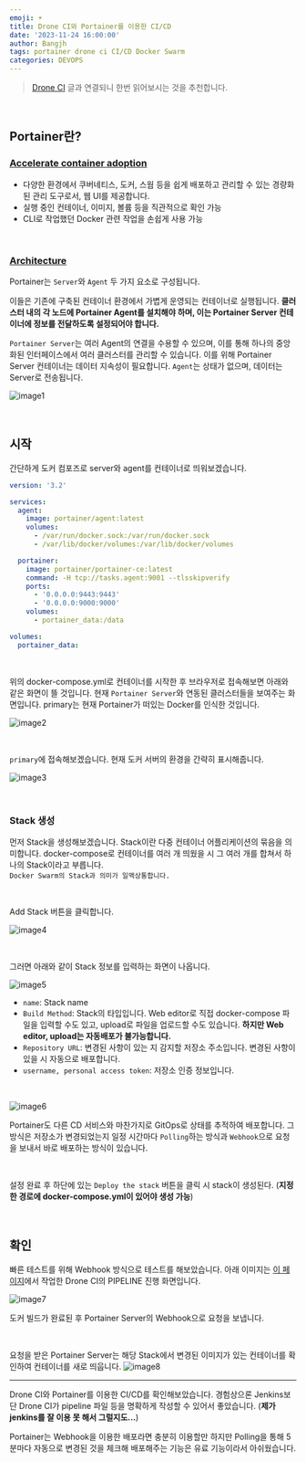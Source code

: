 ```yaml
---
emoji: ☀️
title: Drone CI와 Portainer를 이용한 CI/CD
date: '2023-11-24 16:00:00'
author: Bangjh
tags: portainer drone ci CI/CD Docker Swarm
categories: DEVOPS
---
```


> [Drone CI](https://j-ho.dev/20/) 글과 연결되니 한번 읽어보시는 것을 추천합니다.

<br >

## Portainer란?

### [Accelerate container adoption](https://www.portainer.io)

- 다양한 환경에서 쿠버네티스, 도커, 스웜 등을 쉽게 배포하고 관리할 수 있는 경량화된 관리 도구로서, 웹 UI를 제공합니다.
- 실행 중인 컨테이너, 이미지, 볼륨 등을 직관적으로 확인 가능
- CLI로 작업했던 Docker 관련 작업을 손쉽게 사용 가능

<br >

### [Architecture](https://academy.portainer.io/architecture/#/lessons/LW72Ff_KQ2w4KSKupGE5a3zZ0kUkbn3E)

Portainer는 `Server`와 `Agent` 두 가지 요소로 구성됩니다.

이들은 기존에 구축된 컨테이너 환경에서 가볍게 운영되는 컨테이너로 실행됩니다. **클러스터 내의 각 노드에 Portainer Agent를 설치해야 하며, 이는 Portainer Server 컨테이너에 정보를 전달하도록 설정되어야 합니다.**

`Portainer Server`는 여러 Agent의 연결을 수용할 수 있으며, 이를 통해 하나의 중앙화된 인터페이스에서 여러 클러스터를 관리할 수 있습니다. 이를 위해 Portainer Server 컨테이너는 데이터 지속성이 필요합니다. `Agent`는 상태가 없으며, 데이터는 Server로 전송됩니다.

![image1](image1.png)

<br >

## 시작

간단하게 도커 컴포즈로 server와 agent를 컨테이너로 띄워보겠습니다.

```yaml
version: '3.2'

services:
  agent:
    image: portainer/agent:latest
    volumes:
      - /var/run/docker.sock:/var/run/docker.sock
      - /var/lib/docker/volumes:/var/lib/docker/volumes

  portainer:
    image: portainer/portainer-ce:latest
    command: -H tcp://tasks.agent:9001 --tlsskipverify
    ports:
      - '0.0.0.0:9443:9443'
      - '0.0.0.0:9000:9000'
    volumes:
      - portainer_data:/data

volumes:
  portainer_data:
```

<br>

위의 docker-compose.yml로 컨테이너를 시작한 후 브라우저로 접속해보면 아래와 같은 화면이 뜰 것입니다. 현재 `Portainer Server`와 연동된 클러스터들을 보여주는 화면입니다. primary는 현재 Portainer가 떠있는 Docker를 인식한 것입니다.

![image2](image2.png)

<br >

`primary`에 접속해보겠습니다. 현재 도커 서버의 환경을 간략히 표시해줍니다.

![image3](image3.png)

<br >

### Stack 생성

먼저 Stack을 생성해보겠습니다. Stack이란 다중 컨테이너 어플리케이션의 묶음을 의미합니다. docker-compose로 컨테이너를 여러 개 띄웠을 시 그 여러 개를 합쳐서 하나의 Stack이라고 부릅니다. <br >
`Docker Swarm의 Stack과 의미가 일맥상통합니다.`

<br >

Add Stack 버튼을 클릭합니다.

![image4](image4.png)

<br >

그러면 아래와 같이 Stack 정보를 입력하는 화면이 나옵니다.

![image5](image5.png)

- `name`: Stack name
- `Build Method`: Stack의 타입입니다. Web editor로 직접 docker-compose 파일을 입력할 수도 있고, upload로 파일을 업로드할 수도 있습니다. **하지만 Web editor, upload는 자동배포가 불가능합니다.**
- `Repository URL`: 변경된 사항이 있는 지 감지할 저장소 주소입니다. 변경된 사항이 있을 시 자동으로 배포합니다.
- `username, personal access token`: 저장소 인증 정보입니다.

<br >

![image6](image6.png)

Portainer도 다른 CD 서비스와 마찬가지로 GitOps로 상태를 추적하여 배포합니다. 그 방식은 저장소가 변경되었는지 일정 시간마다 `Polling`하는 방식과 `Webhook`으로 요청을 보내서 바로 배포하는 방식이 있습니다.

<br >

설정 완료 후 하단에 있는 `Deploy the stack` 버튼을 클릭 시 stack이 생성된다. (**지정한 경로에 docker-compose.yml이 있어야 생성 가능**)

<br >

## 확인

빠른 테스트를 위해 Webhook 방식으로 테스트를 해보았습니다. 아래 이미지는 [이 페이지](https://j-ho.dev/20/)에서 작업한 Drone CI의 PIPELINE 진행 화면입니다.

![image7](image7.png)

도커 빌드가 완료된 후 Portainer Server의 Webhook으로 요청을 보냅니다.

<br >

요청을 받은 Portainer Server는 해당 Stack에서 변경된 이미지가 있는 컨테이너를 확인하여 컨테이너를 새로 띄웁니다.
![image8](image8.png)

---

Drone CI와 Portainer를 이용한 CI/CD를 확인해보았습니다. 경험상으론 Jenkins보단 Drone CI가 pipeline 파일 등을 명확하게 작성할 수 있어서 좋았습니다. (**제가 jenkins를 잘 이용 못 해서 그럴지도...**)

Portainer는 Webhook을 이용한 배포라면 충분히 이용할만 하지만 Polling을 통해 5분마다 자동으로 변경된 것을 체크해 배포해주는 기능은 유료 기능이라서 아쉬웠습니다.

```toc

```

